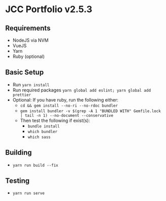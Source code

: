 # JCC Portfolio v2.5.3

## Requirements

- NodeJS via NVM
- VueJS
- Yarn
- Ruby (optional)

## Basic Setup

- Run `yarn install` 
- Run required packages `yarn global add eslint; yarn global add prettier`
- Optional: If you have ruby, run the following either:
  - `cd && gem install --no-ri --no-rdoc bundler`
  - `gem install bundler -v $(grep -A 1 "BUNDLED WITH" Gemfile.lock | tail -n 1) --no-document --conservative`
  - Then test the following if exist(s):
    - `bundle install`
    - `which bundler`
    - `which sass`

## Building

- `yarn run build --fix`

## Testing

- `yarn run serve`
